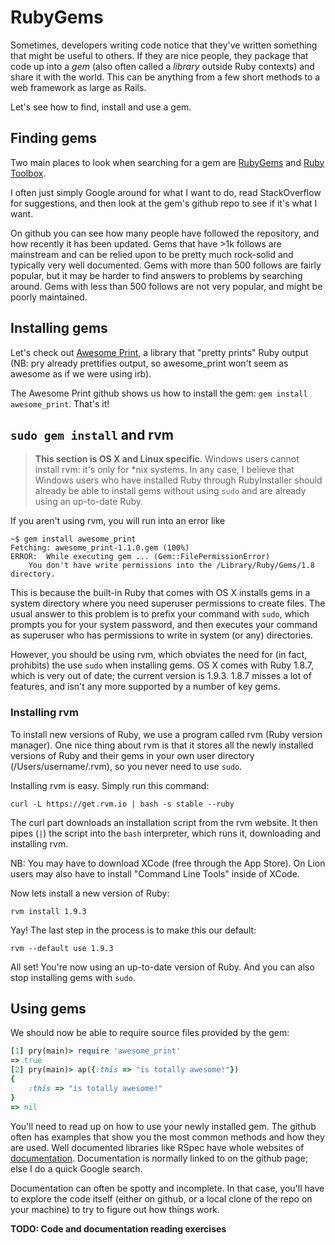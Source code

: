 # RubyGems

Sometimes, developers writing code notice that they've written
something that might be useful to others. If they are nice people,
they package that code up into a *gem* (also often called a *library*
outside Ruby contexts) and share it with the world. This can be
anything from a few short methods to a web framework as large as
Rails.

Let's see how to find, install and use a gem.

## Finding gems
Two main places to look when searching for a gem are
[RubyGems][ruby-gems] and [Ruby Toolbox][ruby-toolbox].

[ruby-gems]: http://rubygems.org/
[ruby-toolbox]: https://www.ruby-toolbox.com/

I often just simply Google around for what I want to do, read
StackOverflow for suggestions, and then look at the gem's github repo
to see if it's what I want.

On github you can see how many people have followed the repository,
and how recently it has been updated. Gems that have >1k follows are
mainstream and can be relied upon to be pretty much rock-solid and
typically very well documented. Gems with more than 500 follows are
fairly popular, but it may be harder to find answers to problems by
searching around. Gems with less than 500 follows are not very
popular, and might be poorly maintained.

## Installing gems

Let's check out [Awesome Print][awesome-print], a library that "pretty
prints" Ruby output (NB: pry already prettifies output, so
awesome_print won't seem as awesome as if we were using irb).

[awesome-print]: https://github.com/michaeldv/awesome_print

The Awesome Print github shows us how to install the gem: `gem install
awesome_print`. That's it!

## `sudo gem install` and rvm

> **This section is OS X and Linux specific**. Windows users cannot
> install rvm: it's only for *nix systems. In any case, I believe that
> Windows users who have installed Ruby through RubyInstaller should
> already be able to install gems without using `sudo` and are already
> using an up-to-date Ruby.

If you aren't using rvm, you will run into an error like

```
~$ gem install awesome_print
Fetching: awesome_print-1.1.0.gem (100%)
ERROR:  While executing gem ... (Gem::FilePermissionError)
    You don't have write permissions into the /Library/Ruby/Gems/1.8 directory.
```

This is because the built-in Ruby that comes with OS X installs gems
in a system directory where you need superuser permissions to create
files. The usual answer to this problem is to prefix your command with
`sudo`, which prompts you for your system password, and then executes
your command as superuser who has permissions to write in system (or
any) directories.

However, you should be using rvm, which obviates the need for (in
fact, prohibits) the use `sudo` when installing gems. OS X comes with
Ruby 1.8.7, which is very out of date; the current version is
1.9.3. 1.8.7 misses a lot of features, and isn't any more supported by
a number of key gems.

### Installing rvm

To install new versions of Ruby, we use a program called rvm (Ruby
version manager). One nice thing about rvm is that it stores all the
newly installed versions of Ruby and their gems in your own user
directory (/Users/username/.rvm), so you never need to use `sudo`.

Installing rvm is easy. Simply run this command:

    curl -L https://get.rvm.io | bash -s stable --ruby

The curl part downloads an installation script from the rvm
website. It then pipes (`|`) the script into the `bash` interpreter,
which runs it, downloading and installing rvm.

NB: You may have to download XCode (free through the App Store). On
Lion users may also have to install "Command Line Tools" inside of
XCode.

Now lets install a new version of Ruby:

    rvm install 1.9.3

Yay! The last step in the process is to make this our default:

    rvm --default use 1.9.3

All set! You're now using an up-to-date version of Ruby. And you can
also stop installing gems with `sudo`.

## Using gems

We should now be able to require source files provided by the gem:

```ruby
[1] pry(main)> require 'awesome_print'
=> true
[2] pry(main)> ap({:this => "is totally awesome!"})
{
    :this => "is totally awesome!"
}
=> nil
```

You'll need to read up on how to use your newly installed gem. The
github often has examples that show you the most common methods and
how they are used. Well documented libraries like RSpec have whole
websites of [documentation][rspec-docs]. Documentation is normally
linked to on the github page; else I do a quick Google search.

Documentation can often be spotty and incomplete. In that case, you'll
have to explore the code itself (either on github, or a local clone of
the repo on your machine) to try to figure out how things work.

[rspec-docs]: https://www.relishapp.com/rspec

**TODO: Code and documentation reading exercises**
